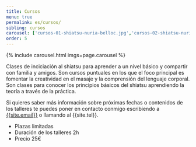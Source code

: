 ```yaml
---
title: Cursos
menu: true
permalink: es/cursos/
sibling: cursos
carousel: ['cursos-01-shiatsu-nuria-belloc.jpg','cursos-02-shiatsu-nuria-belloc.jpg','cursos-03-shiatsu-nuria-belloc.jpg','cursos-01-shiatsu-nuria-belloc.jpg','cursos-02-shiatsu-nuria-belloc.jpg','cursos-03-shiatsu-nuria-belloc.jpg']
order: 5
---
```


{% include carousel.html imgs=page.carousel %}

Clases de inciciación al shiatsu para aprender a un nivel básico y compartir con familia y amigos. Son cursos puntuales en los que el foco principal es fomentar la creatividad en el masaje y la comprensión del lenguaje corporal. Son clases para conocer los principios básicos del shiatsu aprendiendo la teoría a través de la práctica.

Si quieres saber más información sobre próximas fechas o contenidos de los talleres te puedes poner en contacto conmigo escribiendo a [{{site.email}}](mailto:{{site.email}}) o llamando al {{site.tel}}.

+ Plazas limitadas
+ Duración de los talleres 2h
+ Precio 25€
